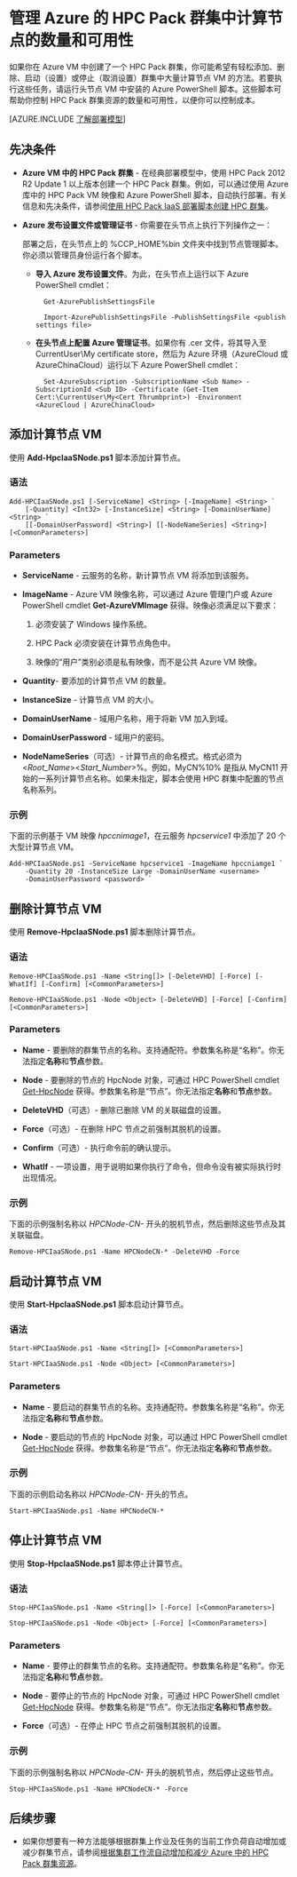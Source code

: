<properties
 pageTitle="管理 HPC Pack 群集计算节点 | Azure"
 description="了解 PowerShell 脚本工具如何添加、删除、启动和停止 Azure 的 HPC Pack 群集计算节点"
 services="virtual-machines-windows"
 documentationCenter=""
 authors="dlepow"
 manager="timlt"
 editor=""
 tags="azure-service-management,hpc-pack"/>
<tags
	ms.service="virtual-machines-windows"
	ms.date="04/13/2016"
	wacn.date="05/24/2016"/>

# 管理 Azure 的 HPC Pack 群集中计算节点的数量和可用性

如果你在 Azure VM 中创建了一个 HPC Pack 群集，你可能希望有轻松添加、删除、启动（设置）或停止（取消设置）群集中大量计算节点 VM 的方法。若要执行这些任务，请运行头节点 VM 中安装的 Azure PowerShell 脚本。这些脚本可帮助你控制 HPC Pack 群集资源的数量和可用性，以便你可以控制成本。

[AZURE.INCLUDE [了解部署模型](../includes/learn-about-deployment-models-classic-include.md)]

## 先决条件

* **Azure VM 中的 HPC Pack 群集** - 在经典部署模型中，使用 HPC Pack 2012 R2 Update 1 以上版本创建一个 HPC Pack 群集。例如，可以通过使用 Azure 库中的 HPC Pack VM 映像和 Azure PowerShell 脚本，自动执行部署。有关信息和先决条件，请参阅[使用 HPC Pack IaaS 部署脚本创建 HPC 群集](/documentation/articles/virtual-machines-windows-classic-hpcpack-cluster-powershell-script)。

* **Azure 发布设置文件或管理证书** - 你需要在头节点上执行下列操作之一：

	部署之后，在头节点上的 %CCP\_HOME%bin 文件夹中找到节点管理脚本。你必须以管理员身份运行各个脚本。

    * **导入 Azure 发布设置文件**。为此，在头节点上运行以下 Azure PowerShell cmdlet：

    		Get-AzurePublishSettingsFile

    		Import-AzurePublishSettingsFile -PublishSettingsFile <publish settings file>

    * **在头节点上配置 Azure 管理证书**。如果你有 .cer 文件，将其导入至 CurrentUser\\My certificate store，然后为 Azure 环境（AzureCloud 或 AzureChinaCloud）运行以下 Azure PowerShell cmdlet：

    		Set-AzureSubscription -SubscriptionName <Sub Name> -SubscriptionId <Sub ID> -Certificate (Get-Item Cert:\CurrentUser\My<Cert Thrumbprint>) -Environment <AzureCloud | AzureChinaCloud>

## 添加计算节点 VM

使用 **Add-HpcIaaSNode.ps1** 脚本添加计算节点。

### 语法

	Add-HPCIaaSNode.ps1 [-ServiceName] <String> [-ImageName] <String> `
		[-Quantity] <Int32> [-InstanceSize] <String> [-DomainUserName] <String> `
		[[-DomainUserPassword] <String>] [[-NodeNameSeries] <String>] [<CommonParameters>]

### Parameters

* **ServiceName** - 云服务的名称，新计算节点 VM 将添加到该服务。

* **ImageName** - Azure VM 映像名称，可以通过 Azure 管理门户或 Azure PowerShell cmdlet **Get-AzureVMImage** 获得。映像必须满足以下要求：

    1. 必须安装了 Windows 操作系统。

    2. HPC Pack 必须安装在计算节点角色中。

    3. 映像的“用户”类别必须是私有映像，而不是公共 Azure VM 映像。

* **Quantity**- 要添加的计算节点 VM 的数量。

* **InstanceSize** - 计算节点 VM 的大小。

* **DomainUserName** - 域用户名称，用于将新 VM 加入到域。

* **DomainUserPassword** - 域用户的密码。

* **NodeNameSeries**（可选）- 计算节点的命名模式。格式必须为 &lt;*Root\_Name*&gt;&lt;*Start\_Number*&gt;%。例如，MyCN%10% 是指从 MyCN11 开始的一系列计算节点名称。如果未指定，脚本会使用 HPC 群集中配置的节点名称系列。

### 示例

下面的示例基于 VM 映像 *hpccnimage1*，在云服务 *hpcservice1* 中添加了 20 个大型计算节点 VM。

	Add-HPCIaaSNode.ps1 -ServiceName hpcservice1 -ImageName hpccniamge1 `
		-Quantity 20 -InstanceSize Large -DomainUserName <username> `
		-DomainUserPassword <password> `

## 删除计算节点 VM

使用 **Remove-HpcIaaSNode.ps1** 脚本删除计算节点。

### 语法

	Remove-HPCIaaSNode.ps1 -Name <String[]> [-DeleteVHD] [-Force] [-WhatIf] [-Confirm] [<CommonParameters>]

	Remove-HPCIaaSNode.ps1 -Node <Object> [-DeleteVHD] [-Force] [-Confirm] [<CommonParameters>]

### Parameters

* **Name** - 要删除的群集节点的名称。支持通配符。参数集名称是“名称”。你无法指定**名称**和**节点**参数。

* **Node** - 要删除的节点的 HpcNode 对象，可通过 HPC PowerShell cmdlet [Get-HpcNode](https://technet.microsoft.com/zh-cn/library/dn887927.aspx) 获得。参数集名称是“节点”。你无法指定**名称**和**节点**参数。

* **DeleteVHD**（可选）- 删除已删除 VM 的关联磁盘的设置。

* **Force**（可选）- 在删除 HPC 节点之前强制其脱机的设置。

* **Confirm**（可选）- 执行命令前的确认提示。

* **WhatIf** - 一项设置，用于说明如果你执行了命令，但命令没有被实际执行时出现情况。

### 示例

下面的示例强制名称以 *HPCNode-CN-* 开头的脱机节点，然后删除这些节点及其关联磁盘。

	Remove-HPCIaaSNode.ps1 -Name HPCNodeCN-* -DeleteVHD -Force

## 启动计算节点 VM

使用 **Start-HpcIaaSNode.ps1** 脚本启动计算节点。

### 语法

	Start-HPCIaaSNode.ps1 -Name <String[]> [<CommonParameters>]

	Start-HPCIaaSNode.ps1 -Node <Object> [<CommonParameters>]

### Parameters

* **Name** - 要启动的群集节点的名称。支持通配符。参数集名称是“名称”。你无法指定**名称**和**节点**参数。

* **Node** - 要启动的节点的 HpcNode 对象，可以通过 HPC PowerShell cmdlet [Get-HpcNode](https://technet.microsoft.com/zh-cn/library/dn887927.aspx) 获得。参数集名称是“节点”。你无法指定**名称**和**节点**参数。

### 示例

下面的示例启动名称以 *HPCNode-CN-* 开头的节点。

	Start-HPCIaaSNode.ps1 -Name HPCNodeCN-*

## 停止计算节点 VM

使用 **Stop-HpcIaaSNode.ps1** 脚本停止计算节点。

### 语法

	Stop-HPCIaaSNode.ps1 -Name <String[]> [-Force] [<CommonParameters>]

	Stop-HPCIaaSNode.ps1 -Node <Object> [-Force] [<CommonParameters>]

### Parameters


* **Name** - 要停止的群集节点的名称。支持通配符。参数集名称是“名称”。你无法指定**名称**和**节点**参数。

* **Node** - 要停止的节点的 HpcNode 对象，可通过 HPC PowerShell cmdlet [Get-HpcNode](https://technet.microsoft.com/zh-cn/library/dn887927.aspx) 获得。参数集名称是“节点”。你无法指定**名称**和**节点**参数。

* **Force**（可选）- 在停止 HPC 节点之前强制其脱机的设置。

### 示例

下面的示例强制名称以 *HPCNode-CN-* 开头的脱机节点，然后停止这些节点。

	Stop-HPCIaaSNode.ps1 -Name HPCNodeCN-* -Force

## 后续步骤

* 如果你想要有一种方法能够根据群集上作业及任务的当前工作负荷自动增加或减少群集节点，请参阅[根据集群工作流自动增加和减少 Azure 中的 HPC Pack 群集资源](/documentation/articles/virtual-machines-windows-classic-hpcpack-cluster-node-autogrowshrink)。

<!---HONumber=Mooncake_0215_2016-->